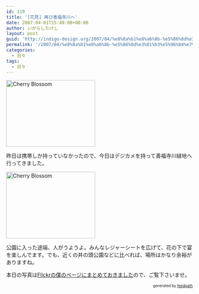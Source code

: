 ```yaml
---
id: 119
title: '[花見] 再び善福寺川へ'
date: 2007-04-01T15:49:00+00:00
author: いがらしたけし
layout: post
guid: 'http://indigo-design.org/2007/04/%e8%8a%b1%e8%a6%8b-%e5%86%8d%e3%81%b3%e5%96%84%e7%a6%8f%e5%af%ba%e5%b7%9d%e3%81%b8/'
permalink: '/2007/04/%e8%8a%b1%e8%a6%8b-%e5%86%8d%e3%81%b3%e5%96%84%e7%a6%8f%e5%af%ba%e5%b7%9d%e3%81%b8/'
categories:
  - 日々
tags:
  - 日々
---
```

<a href="http://www.flickr.com/photos/takeshi81/441619693/" title="Photo Sharing"><img src="http://farm1.static.flickr.com/179/441619693_3afdd4acb0_m.jpg" alt="Cherry Blossom" height="180" width="240"></a><br />
<p>昨日は携帯しか持っていなかったので、今日はデジカメを持って善福寺川緑地へ行ってきました。</p>
<a href="http://www.flickr.com/photos/takeshi81/441620244/" title="Photo Sharing"><img src="http://farm1.static.flickr.com/204/441620244_cee0c4bd69_m.jpg" alt="Cherry Blossom" height="180" width="240"></a><br />
<p>公園に入った途端、人がうようよ。みんなレジャーシートを広げて、花の下で宴を楽しんでます。でも、近くの井の頭公園などに比べれば、場所はかなり余裕がありますね。</p>
<p>本日の写真は<a href="http://www.flickr.com/photos/takeshi81/sets/72157600039471848/">Flickrの僕のページにまとめておきました</a>ので、ご覧下さいませ。<br />
</p>
<div style="text-align: right;font-size: 10px">
&nbsp;&nbsp;<span>generated by <a href="http://feedpath.jp">feedpath</a></span>
</div>